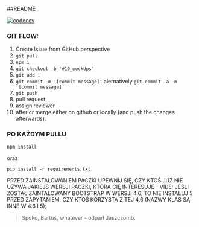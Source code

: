 ##README

[![codecov](https://codecov.io/gh/Web-Korki/Web-Korki/branch/master/graph/badge.svg?token=OEHMSAP5T3)](https://codecov.io/gh/Web-Korki/Web-Korki)

### GIT FLOW:
1. Create Issue from GitHub perspective
2. `git pull`
3. `npm i`
4. `git checkout -b '#10_mockUps'`
5. `git add .` 
6. `git commit -m '[commit message]'` alernatively `git commit -a -m '[commit message]'`
7. `git push`
8. pull request
9. assign reviewer
10. after cr merge either on github or locally (and push the changes afterwards).

### PO KAŻDYM PULLU

`npm install`

oraz
 
`pip install -r requirements.txt`

 PRZED ZAINSTALOWANIEM PACZKI UPEWNIJ SIĘ, CZY KTOŚ JUŻ NIE UŻYWA JAKIEJŚ WERSJI PACZKI, KTÓRA CIĘ INTERESUJE - VIDE: 
 JEŚLI ZOSTAŁ ZAINTALOWANY BOOTSTRAP W WERSJI 4.6, TO NIE INSTALUJ 5 PRZED ZAPYTANIEM, CZY KTOŚ KORZYSTA Z TEJ 4.6 (NAZWY KLAS SĄ INNE W 4.6 I 5);
 
 > Spoko, Bartuś, whatever - odparł Jaszczomb.
